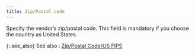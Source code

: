 ```yaml
---
title: Zip/Postal code
---
```



Specify the vendor’s zip/postal code. This field is mandatory if you  choose the country as United States.


{:.see_also}
See also
: [Zip/Postal  Code/US FIPS](JavaScript:RelatedTopics1.Click())<!--Metadata type="DesignerControl" startspan
<object CLASSID="clsid:ADB880A6-D8FF-11CF-9377-00AA003B7A11"
	ID=RelatedTopics1
	TYPE="application/x-oleobject">
</object>-->

<object classid="clsid:ADB880A6-D8FF-11CF-9377-00AA003B7A11" id="RelatedTopics1" type="application/x-oleobject"> 
 <param name="Command" value="Related Topics">
<param name="Window" value="second">
<param name="Item1" value="Zip/Postal Code/US FIPS;{{site.mv_chm}}/vendor-details/vendor-billing-information/zip_postal_code_us_fips_vendor_billing_information.html">
</object><!--Metadata type="DesignerControl" endspan-->
